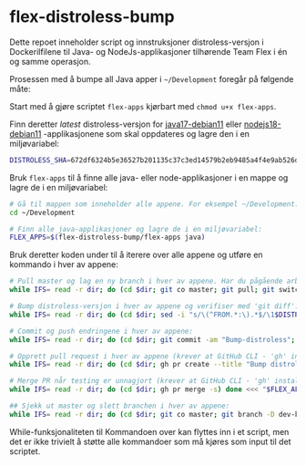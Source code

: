 # flex-distroless-bump

Dette repoet inneholder script og innstruksjoner distroless-versjon i Dockerilfilene til Java- og NodeJs-applikasjoner
tilhørende Team Flex i én og samme operasjon.

Prosessen med å bumpe all Java apper i `~/Development` foregår på følgende måte:

Start med å gjøre scriptet `flex-apps` kjørbart med `chmod u+x flex-apps`.

Finn deretter _latest_ distroless-versjon
for [java17-debian11](https://console.cloud.google.com/gcr/images/distroless/global/java17-debian11)
eller [nodejs18-debian11](https://console.cloud.google.com/gcr/images/distroless/global/nodejs18-debian11)
-applikasjonene som skal oppdateres og lagre den i en miljøvariabel:

```sh
DISTROLESS_SHA=672df6324b5e36527b201135c37c3ed14579b2eb9485a4f4e9ab526d466f671c
```

Bruk `flex-apps` til å finne alle java- eller node-applikasjoner i en mappe og lagre de i en miljøvariabel:

```sh
# Gå til mappen som inneholder alle appene. For eksempel ~/Development:
cd ~/Development

# Finn alle java-applikasjoner og lagre de i en miljøvariabel:
FLEX_APPS=$(flex-distroless-bump/flex-apps java)
```

Bruk deretter koden under til å iterere over alle appene og utføre en kommando i hver av appene:

```sh
# Pull master og lag en ny branch i hver av appene. Har du pågående arbeid vil du kanskje stashe endringer først:
while IFS= read -r dir; do (cd $dir; git co master; git pull; git switch -c dev-bump-distroless) done <<< "$FLEX_APPS"

# Bump distroless-versjon i hver av appene og verifiser med 'git diff':
while IFS= read -r dir; do (cd $dir; sed -i "s/\(^FROM.*:\).*$/\1$DISTROLESS_SHA/g" Dockerfile; git diff) done <<< "$FLEX_APPS"

# Commit og push endringene i hver av appene:
while IFS= read -r dir; do (cd $dir; git commit -am "Bump-distroless"; git push) done <<< "$FLEX_APPS"

# Opprett pull request i hver av appene (krever at GitHub CLI - 'gh' installert):
while IFS= read -r dir; do (cd $dir; gh pr create --title "Bump distroless" --body "Bump distroless SHA to $DISTROLESS_SHA") done <<< "$FLEX_APPS"

# Merge PR når testing er unnagjort (krever at GitHub CLI - 'gh' installert):
while IFS= read -r dir; do (cd $dir; gh pr merge -s) done <<< "$FLEX_APPS"

## Sjekk ut master og slett branchen i hver av appene:
while IFS= read -r dir; do (cd $dir; git co master; git branch -D dev-bump-distroless) done <<< "$FLEX_APPS"
```

While-funksjonaliteten til Kommandoen over kan flyttes inn i et script, men det er ikke trivielt å støtte alle
kommandoer som må kjøres som input til det scriptet.



